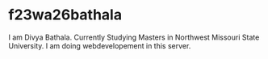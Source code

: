 # f23wa26bathala
I am Divya Bathala. Currently Studying Masters in Northwest Missouri State University. I am doing webdevelopement in this server.

